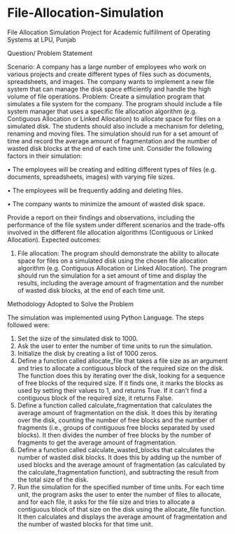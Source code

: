 # File-Allocation-Simulation
File Allocation Simulation Project for Academic fulfillment of Operating Systems at LPU, Punjab



Question/ Problem Statement

Scenario: A company has a large number of employees who work on various projects and create different types of files such as documents, spreadsheets, and images. The company wants to implement a new file system that can manage the disk space efficiently and handle the high volume of file operations.
Problem: Create a simulation program that simulates a file system for the company. The program should include a file system manager that uses a specific file allocation algorithm (e.g. Contiguous Allocation or Linked Allocation) to allocate space for files on a simulated disk. The students should also include a mechanism for deleting, renaming and moving files. The simulation should run for a set amount of time and record the average amount of fragmentation and the number of wasted disk blocks at the end of each time unit.
Consider the following factors in their simulation:

• The employees will be creating and editing different types of files (e.g. documents, spreadsheets, images) with varying file sizes.

• The employees will be frequently adding and deleting files.

• The company wants to minimize the amount of wasted disk space.

Provide a report on their findings and observations, including the performance of the file system under different scenarios and the trade-offs involved in the different file allocation algorithms (Contiguous or Linked Allocation).
Expected outcomes:

1. File allocation: The program should demonstrate the ability to allocate space for files on a simulated disk using the chosen file allocation algorithm (e.g. Contiguous Allocation or Linked Allocation).
The program should run the simulation for a set amount of time and display the results, including the average amount of fragmentation and the number of wasted disk blocks, at the end of each time unit.




Methodology Adopted to Solve the Problem


The simulation was implemented using Python Language.
The steps followed were:
1.	Set the size of the simulated disk to 1000.
2.	Ask the user to enter the number of time units to run the simulation.
3.	Initialize the disk by creating a list of 1000 zeros.
4.	Define a function called allocate_file that takes a file size as an argument and tries to allocate a contiguous block of the required size on the disk. The function does this by iterating over the disk, looking for a sequence of free blocks of the required size. If it finds one, it marks the blocks as used by setting their values to 1, and returns True. If it can't find a contiguous block of the required size, it returns False.
5.	Define a function called calculate_fragmentation that calculates the average amount of fragmentation on the disk. It does this by iterating over the disk, counting the number of free blocks and the number of fragments (i.e., groups of contiguous free blocks separated by used blocks). It then divides the number of free blocks by the number of fragments to get the average amount of fragmentation.
6.	Define a function called calculate_wasted_blocks that calculates the number of wasted disk blocks. It does this by adding up the number of used blocks and the average amount of fragmentation (as calculated by the calculate_fragmentation function), and subtracting the result from the total size of the disk.
7.	Run the simulation for the specified number of time units. For each time unit, the program asks the user to enter the number of files to allocate, and for each file, it asks for the file size and tries to allocate a contiguous block of that size on the disk using the allocate_file function. It then calculates and displays the average amount of fragmentation and the number of wasted blocks for that time unit.

